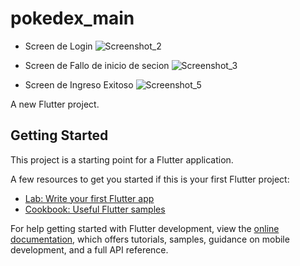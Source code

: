 # pokedex_main

- Screen de Login
![Screenshot_2](https://github.com/DonOtame/pokedex_main/assets/78981957/7086578b-b3ab-4293-8c56-78192ef61c81)

- Screen de Fallo de inicio de secion
![Screenshot_3](https://github.com/DonOtame/pokedex_main/assets/78981957/2afe0018-174d-4daf-bd62-ebd50d4437f7)

- Screen de Ingreso Exitoso
![Screenshot_5](https://github.com/DonOtame/pokedex_main/assets/78981957/baa19670-af4b-4c0f-a064-069f8948d342)


A new Flutter project.

## Getting Started

This project is a starting point for a Flutter application.

A few resources to get you started if this is your first Flutter project:

- [Lab: Write your first Flutter app](https://docs.flutter.dev/get-started/codelab)
- [Cookbook: Useful Flutter samples](https://docs.flutter.dev/cookbook)





For help getting started with Flutter development, view the
[online documentation](https://docs.flutter.dev/), which offers tutorials,
samples, guidance on mobile development, and a full API reference.
